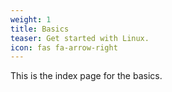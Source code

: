```yaml
---
weight: 1
title: Basics
teaser: Get started with Linux.
icon: fas fa-arrow-right
---
```


This is the index page for the basics.
